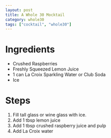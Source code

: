 ```yaml
---
layout: post
title: A Whole 30 Mocktail
category: whole30
tags: ["cocktail", "whole30"]
---
```

# Ingredients
* Crushed Raspberries
* Freshly Squeezed Lemon Juice
* 1 can La Croix Sparkling Water or Club Soda
* Ice

# Steps

1.  Fill tall glass or wine glass with ice.
2.  Add 1 tbsp lemon juice
3.  Add 1 tbsp crushed raspberry juice and pulp
4.  Add La Croix water
